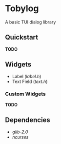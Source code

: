 # Tobylog

A basic TUI dialog library

## Quickstart

**TODO**

## Widgets

- Label (*label.h*)
- Text Field (*text.h*)

### Custom Widgets

**TODO**

## Dependencies

- *glib-2.0*
- *ncurses*
